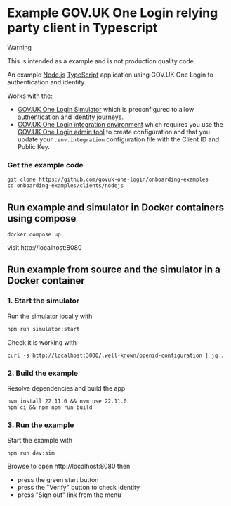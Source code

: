 # Example GOV.UK One Login relying party client in Typescript

> [!WARNING]
> This is intended as a example and is not production quality code.

An example [Node.js](https://nodejs.org/) [TypeScript](https://www.typescriptlang.org/) application using GOV.UK One Login to authentication and identity.

Works with the:

- [GOV.UK One Login Simulator](https://github.com/govuk-one-login/simulator) 
which is preconfigured to allow authentication and identity journeys.
- [GOV.UK One Login integration environment](https://docs.sign-in.service.gov.uk/before-integrating/register-and-manage-your-service/) which requires you use the [GOV.UK One Login admin tool](https://admin.sign-in.service.gov.uk/register/enter-email-address) to create configuration and that you update your `.env.integration` configuration file with the Client ID and Public Key. 


### Get the example code

```
git clone https://github.com/govuk-one-login/onboarding-examples
cd onboarding-examples/clients/nodejs
```

## Run example and simulator in Docker containers using compose

```
docker compose up 
```

visit http://localhost:8080

## Run example from source and the simulator in a Docker container

### 1. Start the simulator

Run the simulator locally with

```bash
npm run simulator:start 
```

Check it is working with

```
curl -s http://localhost:3000/.well-known/openid-configuration | jq .
```

### 2. Build the example
Resolve dependencies and build the app

```
nvm install 22.11.0 && nvm use 22.11.0
npm ci && npm npm run build
```

### 3. Run the example
Start the example with 
```
npm run dev:sim
```

Browse to open http://localhost:8080 then 
- press the green start button
- press the "Verify" button to check identity
- press "Sign out" link from the menu
